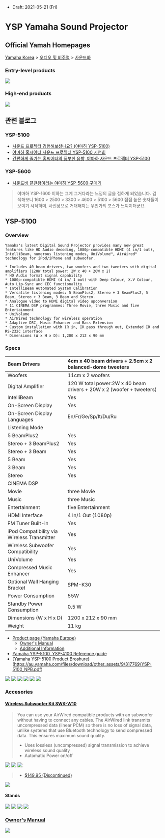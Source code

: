 * Draft: 2021-05-21 (Fri)

# YSP Yamaha Sound Projector

## Official Yamah Homepages
[Yamaha Korea](https://kr.yamaha.com/index.html) > [오디오 및 비주얼](https://kr.yamaha.com/ko/products/audio_visual/index.html) > [사운드바](https://kr.yamaha.com/ko/products/audio_visual/sound_bar/index.html)

### Entry-level products
<img src='images/yamaha_korea-sound_bar-products-1.png'>

### High-end products
<img src='images/yamaha_korea-sound_bar-products-1.png'>

## 관련 블로그
### YSP-5100
* [사운드 프로젝터 경험해보셨나요? (야마하 YSP-5100)](https://brucemoon.net/m/1198141684)
* [야마하 홈시어터 사운드 프로젝터  YSP-5100 시연회](https://m.blog.naver.com/PostView.nhn?blogId=mydecotree&logNo=100115694477&proxyReferer=https:%2F%2Fm.search.naver.com%2Fsearch.naver%3Fsm%3Dmtp_sly.hst%26where%3Dm%26query%3Dysp-5100%26acr%3D1)
* [간편하게 즐기는 홈씨어터의 풍부한 음향, 야마하 사운드 프로젝터 YSP-5100](https://lazion.com/m/2512059)
### YSP-5600
* [사운드바 끝판왕이라는 야마하 YSP-5600 구매기](https://m.blog.naver.com/jsj083011/221177691346)
> 야마하 YSP-1600 이하는 그게 그거다라는 느낌의 글을 접하게 되었습니다. 검색해보니 1600 > 2500 > 3300 > 4600 > 5100 > 5600 점점 높은 숫자들이 보이기 시작하며, 사진상으로 거대해지는 무언가의 포스가 느껴지더군요.

## YSP-5100
### Overview
```
Yamaha's latest Digital Sound Projector provides many new great features like HD Audio decoding, 1080p-compatible HDMI (4 in/1 out), IntelliBeam, numerous listening modes, UniVolume™, AirWired™ technology for iPod/iPhone and subwoofer.

* Includes 40 beam drivers, two woofers and two tweeters with digital amplifiers (120W total power: 2W x 40 + 20W x 2)
* HD Audio format signal capability
* 1080p-compatible HDMI (4 in/ 1 out) with Deep Colour, X.V Colour, Auto Lip-Sync and CEC functionality
* IntelliBeam Automated System Calibration
* Versatile listening modes: 5 BeamPlus2, Stereo + 3 BeamPlus2, 5 Beam, Stereo + 3 Beam, 3 Beam and Stereo.
* Analogue video to HDMI digital video upconversion
* 11 CINEMA DSP programmes: Three Movie, three Music and five Entertainment
* UniVolume
* AirWired technology for wireless operation
* Adaptive DRC, Music Enhancer and Bass Extension
* Custom installation with IR in, IR pass through out, Extended IR and RS-232C interface
* Dimensions (W x H x D): 1,200 x 212 x 90 mm
```
### Specs
| Beam Drivers                                | 4cm x 40 beam drivers + 2.5cm x 2 balanced-dome tweeters     |
| :------------------------------------------ | :----------------------------------------------------------- |
| Woofers                                     | 11cm x 2 woofers                                             |
| Digital Amplifier                           | 120 W total power:2W x 40 beam drivers + 20W x 2 (woofer + tweeters) |
| IntelliBeam                                 | Yes                                                          |
| On-Screen Display                           | Yes                                                          |
| On-Screen Display Languages                 | En/Fr/Ge/Sp/It/Du/Ru                                         |
| Listening Mode                              |                                                              |
| 5 BeamPlus2                                 | Yes                                                          |
| Stereo + 3 BeamPlus2                        | Yes                                                          |
| Stereo + 3 Beam                             | Yes                                                          |
| 5 Beam                                      | Yes                                                          |
| 3 Beam                                      | Yes                                                          |
| Stereo                                      | Yes                                                          |
| CINEMA DSP                                  |                                                              |
| Movie                                       | three Movie                                                  |
| Music                                       | three Music                                                  |
| Entertainment                               | five Entertainment                                           |
| HDMI Interface                              | 4 In/1 Out (1080p)                                           |
| FM Tuner Built-in                           | Yes                                                          |
| iPod Compatibility via Wireless Transmitter | Yes                                                          |
| Wireless Subwoofer Compatibility            | Yes                                                          |
| UniVolume                                   | Yes                                                          |
| Compressed Music Enhancer                   | Yes                                                          |
| Optional Wall Hanging Bracket               | SPM-K30                                                      |
| Power Consumption                           | 55W                                                          |
| Standby Power Consumption                   | 0.5 W                                                        |
| Dimensions (W x H x D)                      | 1200 x 212 x 90 mm                                           |
| Weight                                      | 11 kg                                                        |

* [Product page (Yamaha Europe)](https://europe.yamaha.com/en/products/audio_visual/sound_bar/ysp-5100/downloads.html)
  * [Owner's Manual](https://europe.yamaha.com/files/download/other_assets/5/314405/YSP-5100_4100_om_en2-1.pdf)
  * [Additional Information](https://europe.yamaha.com/files/download/other_assets/1/321381/YSP4100_5100_Additional_Information.pdf)
* [Yamaha YSP-5100, YSP-4100 Reference guide](https://manualzz.com/doc/50950913/yamaha-ysp-5100-quick-reference-guide)
* [Yamaha YSP-5100 Product Broshure)(https://au.yamaha.com/files/download/other_assets/9/317769/YSP-5100_NPB.pdf)

<img src='images/ysp-5100-1.png'>

<img src='images/ysp-5100-2.png'>

<img src='images/ysp-5100--3.png'>

<img src='images/ysp-5100-4.png'>

<img src='images/ysp-5100-5.png'>

<img src='images/ysp-5100-6.png'>

### Accesories
#### [Wireless Subwoofer Kit SWK-W10](https://europe.yamaha.com/en/products/audio_visual/accessories/swk-w10/index.html)
> You can use your AirWired compatible products with an subwoofer without having to connect any cables. The AirWired link transmits uncompressed data (linear PCM) so there is no loss of signal data, unlike systems that use Bluetooth technology to send compressed data. This ensures maximum sound quality.
> 
> * Uses lossless (uncompressed) signal transmission to achieve wireless sound quality
> * Automatic Power on/off

<img src='images/ysp-5100-accessories-3.png'>

<img src='images/ysp-5100-accessories-4.png'>

<img src='images/ysp-5100-accessories-5.png'>

> * [$149.95 (Discontinued)](http://www.thrillingaudio.com/Yamaha_SWK_W10_Accessory_p/yamaha%20swk-w10.htm)

<img src='images/ysp-5100-accessories-8.png'>

#### Stands

<img src='images/ysp-5100-accessories-1.png'>

<img src='images/ysp-5100-accessories-2.png'>


<img src='images/ysp-5100-accessories-6.png'>

<img src='images/ysp-5100-accessories-7.png'>

### [Owner's Manual](https://europe.yamaha.com/files/download/other_assets/5/314405/YSP-5100_4100_om_en2-1.pdf)

<img src='images/ysp-5100-owners_manual-1.png'>
